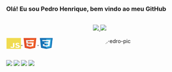 ### Olá! Eu sou Pedro Henrique, bem vindo ao meu GitHub
<br>
<div align="center">
  <a href="https://github.com/pedrohkf">
  <img height="180em" src="https://github-readme-stats.vercel.app/api?username=pedrohkf&show_icons=true&theme=dracula&include_all_commits=true&count_private=true"/>
  <img height="180em" src="https://github-readme-stats.vercel.app/api/top-langs/?username=pedrohkf&layout=compact&langs_count=7&theme=dracula"/>
</div>

<div style="display: inline_block"><br>
  <img align="center" alt="Rafa-Js" height="30" width="40" src="https://raw.githubusercontent.com/devicons/devicon/master/icons/javascript/javascript-plain.svg">
  <img align="center" alt="Pedro-HTML" height="30" width="40" src="https://raw.githubusercontent.com/devicons/devicon/master/icons/html5/html5-original.svg">
  <img align="center" alt="Pedro-CSS" height="30" width="40" src="https://raw.githubusercontent.com/devicons/devicon/master/icons/css3/css3-original.svg">
  <img align="right" alt="Pedro-pic" height="160" width="250" style="border-radius:50px;" src="https://media0.giphy.com/media/qgQUggAC3Pfv687qPC/giphy.gif?cid=790b7611c6518eb7f5087206a952bf1d886039a619713475&rid=giphy.gif&ct=g">
</div>

##

<div> 
  <a href="https://www.instagram.com/pedrohkfaria/" target="_blank"><img src="https://img.shields.io/badge/-Instagram-%23E4405F?style=for-the-badge&logo=instagram&logoColor=white" target="_blank"></a>
 <a href="https://discord.gg/Pedro007#7839" target="_blank"><img src="https://img.shields.io/badge/Discord-7289DA?style=for-the-badge&logo=discord&logoColor=white" target="_blank"></a> 
 <a href="https://www.facebook.com/pedrohenrique.kaufmann.3/" target="_blank"><img src="https://img.shields.io/badge/Facebook-1877F2?style=for-the-badge&logo=facebook&logoColor=whit" target="_blank"></a> 
  <a href = "mailto:pedrohkfaria@gmail.com?subject=Ol%C3%A1%2C%20eu%20sou%20Pedro%20Henrique&body=Ol%C3%A1%2C%20tudo%20bem%3F%20Caso%20queira%20entrar%20em%20contato%20comigo%20estou%20a%20disposi%C3%A7%C3%A3o"><img src="https://img.shields.io/badge/Gmail-D14836?style=for-the-badge&logo=gmail&logoColor=white" target="_blank"></a>
  
  <div>
  

